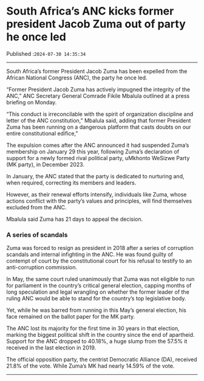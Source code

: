 # South Africa’s ANC kicks former president Jacob Zuma out of party he once led

Published :`2024-07-30 14:35:34`

---

South Africa’s former President Jacob Zuma has been expelled from the African National Congress (ANC), the party he once led.

“Former President Jacob Zuma has actively impugned the integrity of the ANC,” ANC Secretary General Comrade Fikile Mbalula outlined at a press briefing on Monday.

“This conduct is irreconcilable with the spirit of organization discipline and letter of the ANC constitution,” Mbalula said, adding that former President Zuma has been running on a dangerous platform that casts doubts on our entire constitutional edifice,”

The expulsion comes after the ANC announced it had suspended Zuma’s membership on January 29 this year, following Zuma’s declaration of support for a newly formed rival political party, uMkhonto WeSizwe Party (MK party), in December 2023.

In January, the ANC stated that the party is dedicated to nurturing and, when required, correcting its members and leaders.

However, as their renewal efforts intensify, individuals like Zuma, whose actions conflict with the party’s values and principles, will find themselves excluded from the ANC.

Mbalula said Zuma has 21 days to appeal the decision.

### A series of scandals

Zuma was forced to resign as president in 2018 after a series of corruption scandals and internal infighting in the ANC. He was found guilty of contempt of court by the constitutional court for his refusal to testify to an anti-corruption commission.

In May, the same court ruled unanimously that Zuma was not eligible to run for parliament in the country’s critical general election, capping months of long speculation and legal wrangling on whether the former leader of the ruling ANC would be able to stand for the country’s top legislative body.

Yet, while he was barred from running in this May’s general election, his face remained on the ballot paper for the MK party.

The ANC lost its majority for the first time in 30 years in that election, marking the biggest political shift in the country since the end of apartheid. Support for the ANC dropped to 40.18%, a huge slump from the 57.5% it received in the last election in 2019.

The official opposition party, the centrist Democratic Alliance (DA), received 21.8% of the vote. While Zuma’s MK had nearly 14.59% of the vote.

---

